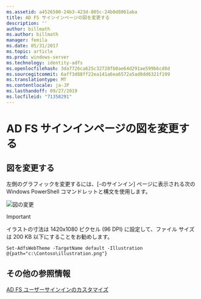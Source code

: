 ```yaml
---
ms.assetid: a4526500-24b3-423d-805c-24b0d8061aba
title: AD FS サインインページの図を変更する
description: ''
author: billmath
ms.author: billmath
manager: femila
ms.date: 05/31/2017
ms.topic: article
ms.prod: windows-server
ms.technology: identity-adfs
ms.openlocfilehash: 3da7726ca625c32728fb0ae64d291ae599b6cd8d
ms.sourcegitcommit: 6aff3d88ff22ea141a6ea6572a5ad8dd6321f199
ms.translationtype: MT
ms.contentlocale: ja-JP
ms.lasthandoff: 09/27/2019
ms.locfileid: "71358291"
---
```

# <a name="change-the-illustration-on-the-ad-fs-sign-in-page"></a>AD FS サインインページの図を変更する

## <a name="change-the-illustration"></a>図を変更する  


左側のグラフィックを変更するには、[\-のサインイン] ページに表示される次の Windows PowerShell コマンドレットと構文を使用します。  

![図の変更](media/AD-FS-user-sign-in-customization/ADFS_Blue_Custom2.png)
  
> [!IMPORTANT]  
> イラストの寸法は 1420x1080 ピクセル (96 DPI) に設定して、ファイル サイズは 200 KB 以下にすることをお勧めします。  
  
 
    Set-AdfsWebTheme -TargetName default -Illustration @{path="c:\Contoso\illustration.png"}  

## <a name="additional-references"></a>その他の参照情報 
[AD FS ユーザーサインインのカスタマイズ](AD-FS-user-sign-in-customization.md)  
  
  
